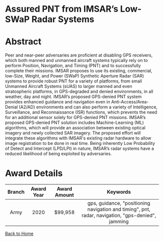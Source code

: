
Assured PNT from IMSAR’s Low-SWaP Radar Systems
===============================================

# Abstract


Peer and near-peer adversaries are proficient at disabling GPS receivers, which both manned and unmanned aircraft systems typically rely on to perform Position, Navigation, and Timing (PNT) and to successfully complete their missions. IMSAR proposes to use its existing, commercial, low-Size, Weight, and Power (SWaP) Synthetic Aperture Radar (SAR) systems to provide robust PNT for a variety of platforms, from small Unmanned Aircraft Systems (sUAS) to larger manned and even stratospheric platforms, in GPS-degraded and denied environments, in all weather, day and night. IMSAR’s proposed GPS-denied PNT system provides enhanced guidance and navigation even in Anti-Access/Area-Denial (A2/AD) environments and can also perform a variety of Intelligence, Surveillance, and Reconnaissance (ISR) functions, which prevents the need for an additional sensor solely for GPS-denied PNT missions. IMSAR’s proposed GPS-denied PNT solution includes Machine-Learning (ML) algorithms, which will provide an association between existing optical imagery and newly collected SAR imagery. The proposed effort will integrate these algorithms with IMSAR's existing radar hardware to allow image registration to be done in real time. Being inherently Low Probability of Detect and Intercept (LPD/LPI) in nature, IMSAR’s radar systems have a reduced likelihood of being exploited by adversaries.  

# Award Details

|Branch|Award Year|Award Amount|Keywords|
| :---: | :---: | :---: | :---: |
|Army|2020|$99,958|gps, guidance, "positioning navigation and timing", pnt, radar, navigation, "gps-denied", jamming|
  
  


[Back to Home](https://github.com/chrischow/dod_sbir_awards/Reports/CC/#1126)